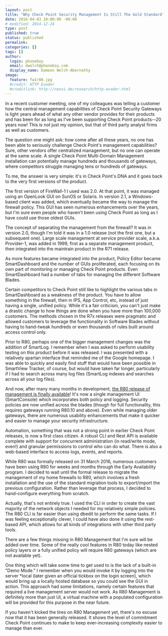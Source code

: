 ```yaml
---
layout: post
title: "Why Check Point Security Management Is Still The Gold Standard"
date: 2016-04-03 10:00:00 -08:00
# modified: 2014-12-24
type: post
published: true
status: published
permalink: 
categories: []
tags: []
author:
  login: phoneboy
  email: dwelch@phoneboy.com
  display_name: Dameon Welch-Abernathy
image:
  feature: fw1r80.jpg
  #credit: HTTP Evader
  #creditlink: http://noxxi.de/research/http-evader.html
---
```

In a recent customer meeting, one of my colleagues was telling a customer how the central management capabilities of Check Point Security Gateways is light years ahead of what any other vendor provides for their products and has been for as long as I've been supporting Check Point products--20 years now! This is not just my opinion, but that of third party analyst firms as well as customers. 

The question one might ask: how come after all these years, no one has been able to seriously challenge Check Point's management capabilities? Sure, other vendors offer centralized management, but no one can operate at the same scale. A single Check Point Multi-Domain Management installation can potentially manage hundreds and thousands of gateways, where competitors struggle managing tens or hundreds of gateways. 

To me, the answer is very simple: it's in Check Point's DNA and it goes back to the very first versions of the product. 

The first version of FireWall-1 I used was 2.0. At that point, it was managed using an OpenLook GUI on SunOS or Solaris. In version 2.1, a Windows-based client was added, which eventually became the way to manage the firewall policy. This GUI has seen numerous enhancements over the years, but I'm sure even people who haven't been using Check Point as long as I have could use those oldest GUIs.

The concept of separating the management from the firewall? It was in version 2.0, though I'm told it was in a 1.0 release (not the first one, but a subsequent one). Large scale management at service provider scale, a.k.a. Provider-1, was added in 1999, first as a separate management product, then integrated into the maintrain product in the R71 release.

As more features became integrated into the product, Policy Editor became SmartDashboard and the number of GUIs proliferated, each focusing on its own part of monitoring or managing Check Point products. Even SmartDashboard had a number of tabs for managing the different Software Blades. 

Certain competitors to Check Point still like to highlight the various tabs in SmartDashboard as a weakness of the product. You have to allow something in the firewall, then in IPS, App Control, etc, instead of just having a single, unified policy. While it's a fair criticism, you can't just make a drastic change to how things are done when you have more than 100,000 customers. The methods chosen in the R7x releases were pragmatic and allowed customers to leverage the functionality in Software Blades without having to hand-tweak hundreds or even thousands of rules built around access control only. 

Prior to R80, perhaps one of the bigger management changes was the addition of SmartLog. I remember when I was asked to perform usability testing on this product before it was released. I was presented with a relatively spartan interface that reminded me of the Google homepage. I was able to quickly and easily find stuff that would have been possible in SmartView Tracker, of course, but would have taken far longer, particularly if I had to search across many log files (SmartLog indexes and searches across all your log files).

And now, after many many months in development, [the R80 release of management is finally available](http://supportcontent.checkpoint.com/solutions?id=sk108623)! It's now a single management UI (SmartConsole) which incorporates both policy and logging. Security policies are now unified across the blades (though for full functionality, this requires gateways running R80.10 and above). Even while managing older gateways, there are numerous usability enhancements  that make it quicker and easier to manage your security infrastructure.

Automation, something that was not a strong point in earlier Check Point releases, is now a first class citizen. A robust CLI and Rest API is available complete with support for concurrent administration (in read/write mode, even!) and granular permissions to control who can do what. There is also a web-based interface to access logs, events, and reports. 

While R80 was formally released on 31 March 2016, numerous customers have been using R80 for weeks and months through the Early Availability program. I decided to wait until the formal release to migrate the management of my home firewalls to R80, which involves a fresh installation and the use of the standard migration tools to export/import the previous configuration. Rather than leverage that process, I decided to hand-configure everything from scratch. 

Actually, that's not entirely true. I used the CLI in order to create the vast majority of the network objects I needed for my relatively simple policies. The R80 CLI is far easier than using dbedit to perform the same tasks. If I was feeling exceptionally clever, I could have also done it using the rest-based API, which allows for all kinds of integrations with other third party tools. 

There are a few things missing in R80 Management that I'm sure will be added over time. Some of the really cool features in R80 today like nested policy layers or a fully unified policy will require R80 gateways (which are not available yet). 

One thing which will take some time to get used to is the lack of a built-in "Demo Mode." I remember when you would invoke it by logging into the server *local (later given an official tickbox on the login screen), which would bring up a locally hosted database so you could see the GUI in action. This approach had some limitations, namely certain features that required a live management server would not work. As R80 Management is definitely more than just UI, a virtual machine with a populated configuration will be provided for this purpose in the near future. 

If you haven't kicked the tires on R80 Management yet, there's no excuse now that it has been generally released. It shows the level of commitment Check Point continues to make to keep ever-increasing complexity easier to manage than ever.
